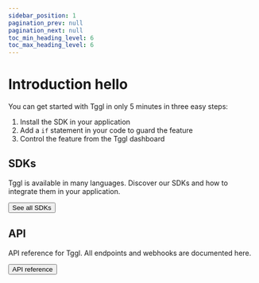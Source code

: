```yaml
---
sidebar_position: 1
pagination_prev: null
pagination_next: null
toc_min_heading_level: 6
toc_max_heading_level: 6
---
```


# Introduction hello

You can get started with Tggl in only 5 minutes in three easy steps:
1. Install the SDK in your application
2. Add a `if` statement in your code to guard the feature
3. Control the feature from the Tggl dashboard

<div className="row margin-top--lg">
<div className="col col--6">
<Card>

## SDKs
Tggl is available in many languages. Discover our SDKs and how to integrate them in your application.

<Button to="./sdks/">See all SDKs</Button>
</Card>
</div>
<div className="col col--6">
<Card>

## API
API reference for Tggl. All endpoints and webhooks are documented here.

<Button to="./api/">API reference</Button>
</Card>
</div>
</div>